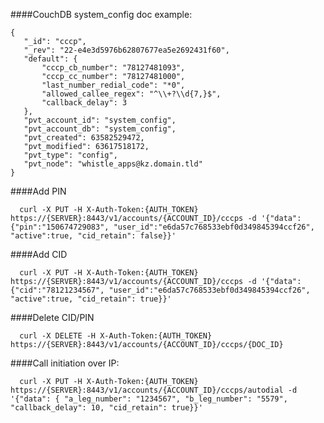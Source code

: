 ####CouchDB system_config doc example:

````
{
   "_id": "cccp",
   "_rev": "22-e4e3d5976b62807677ea5e2692431f60",
   "default": {
       "cccp_cb_number": "78127481093",
       "cccp_cc_number": "78127481000",
       "last_number_redial_code": "*0",
       "allowed_callee_regex": "^\\+?\\d{7,}$",
       "callback_delay": 3
   },
   "pvt_account_id": "system_config",
   "pvt_account_db": "system_config",
   "pvt_created": 63582529472,
   "pvt_modified": 63617518172,
   "pvt_type": "config",
   "pvt_node": "whistle_apps@kz.domain.tld"
}

````

####Add PIN

      curl -X PUT -H X-Auth-Token:{AUTH_TOKEN} https://{SERVER}:8443/v1/accounts/{ACCOUNT_ID}/cccps -d '{"data":{"pin":"150674729083", "user_id":"e6da57c768533ebf0d349845394ccf26", "active":true, "cid_retain": false}}'

####Add CID

      curl -X PUT -H X-Auth-Token:{AUTH_TOKEN} https://{SERVER}:8443/v1/accounts/{ACCOUNT_ID}/cccps -d '{"data":{"cid":"78121234567", "user_id":"e6da57c768533ebf0d349845394ccf26", "active":true, "cid_retain": true}}'

####Delete CID/PIN

      curl -X DELETE -H X-Auth-Token:{AUTH_TOKEN} https://{SERVER}:8443/v1/accounts/{ACCOUNT_ID}/cccps/{DOC_ID} 

####Call initiation over IP:

      curl -X PUT -H X-Auth-Token:{AUTH_TOKEN} https://{SERVER}:8443/v1/accounts/{ACCOUNT_ID}/cccps/autodial -d '{"data": { "a_leg_number": "1234567", "b_leg_number": "5579", "callback_delay": 10, "cid_retain": true}}'
